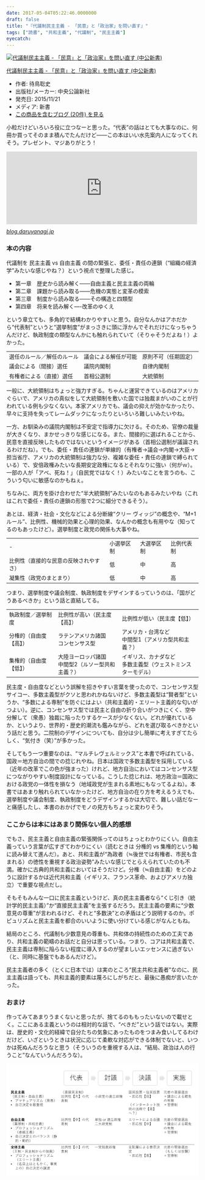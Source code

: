 ```yaml
---
date: 2017-05-04T05:22:46.0000000
draft: false
title: "『代議制民主主義 - 「民意」と「政治家」を問い直す』"
tags: ["読書", "共和主義", "代議制", "民主主義"]
eyecatch: 
---
```

<p><div class="hatena-asin-detail"><a href="http://www.amazon.co.jp/exec/obidos/ASIN/4121023471/bestylesnet-22/"><img src="https://images-fe.ssl-images-amazon.com/images/I/41kdISlBoxL._SL160_.jpg" class="hatena-asin-detail-image" alt="代議制民主主義 - 「民意」と「政治家」を問い直す (中公新書)" title="代議制民主主義 - 「民意」と「政治家」を問い直す (中公新書)"></a><div class="hatena-asin-detail-info"><p class="hatena-asin-detail-title"><a href="http://www.amazon.co.jp/exec/obidos/ASIN/4121023471/bestylesnet-22/">代議制民主主義 - 「民意」と「政治家」を問い直す (中公新書)</a></p><ul><li><span class="hatena-asin-detail-label">作者:</span> 待鳥聡史</li><li><span class="hatena-asin-detail-label">出版社/メーカー:</span> 中央公論新社</li><li><span class="hatena-asin-detail-label">発売日:</span> 2015/11/21</li><li><span class="hatena-asin-detail-label">メディア:</span> 新書</li><li><a href="http://d.hatena.ne.jp/asin/4121023471/bestylesnet-22" target="_blank">この商品を含むブログ (20件) を見る</a></li></ul></div><div class="hatena-asin-detail-foot"></div></div></p><p>小粒だけどいろいろ役に立つなーと思った。“代表”の話はとても大事なのに、何冊か買ってそのまま積んでたんだけど――この本はいい水先案内人になってくれそう。プレゼント、マジありがとう！</p><p><iframe src="http://blog.daruyanagi.jp/embed/2017/05/01/134744" title="お誕生日プレゼント、ありがとうございます！ - だるろぐ" class="embed-card embed-blogcard" scrolling="no" frameborder="0" style="display: block; width: 100%; height: 190px; max-width: 500px; margin: 10px 0px;"></iframe><cite class="hatena-citation"><a href="http://blog.daruyanagi.jp/entry/2017/05/01/134744">blog.daruyanagi.jp</a></cite><br />
</p>

<div class="section">
<h3>本の内容</h3>
<p>代議制を 民主主義 vs 自由主義 の間の緊張と、委任・責任の連鎖（“組織の経済学”みたいな感じやね？）という視点で整理した感じ。</p>

<ul>
<li>第一章　歴史から読み解く――自由主義と民主主義の両輪</li>
<li>第二章　課題から読み取る――危機の実態と変革の模索</li>
<li>第三章　制度から読み取る――その構造と四類型</li>
<li>第四章　将来を読み解く―-改革のゆくえ</li>
</ul><p>という章立ても、多角的で結構わかりやすいと思う。自分なんかはアホだから“代表制”というと“選挙制度”がまっさきに頭に浮かんでそれだけになっちゃうんだけど、執政制度の類型なんかにも触れられていて（そりゃそうだよね！）よかった。</p>

<table>
<tr>
<td>選任のルール／解任のルール</td>
<td>議会による解任が可能</td>
<td>原則不可（任期固定）</td>
</tr>
<tr>
<td>議会による（間接）選任</td>
<td>議院内閣制</td>
<td>自律内閣制</td>
</tr>
<tr>
<td>有権者による（直接）選任</td>
<td>首相公選制</td>
<td>大統領制</td>
</tr>
</table><p>一般に、大統領制はちょっと強力すぎる。ちゃんと運営できているのはアメリカぐらいで、アメリカの真似をして大統領制を敷いた国では独裁まがいのことが行われている例も少なくない。本家アメリカでも、議会の抑えが効かなかったり、早々に支持を失ってレームダックになったりといろいろ難しいみたいやね。</p><p>一方、お馴染みの議院内閣制は不安定で指導力に欠ける。そのため、官僚の裁量が大きくなり、まかせっきりな感じになる。また、間接的に選ばれることから、民意を直接反映したものではないというイメージがある（首相公選制が議論されるわけだね）。でも、委任・責任の連鎖が単線的（有権者→議会→内閣→大臣→担当省庁、アメリカの大統領制は強力な分、複雑な委任・責任の連鎖で縛られている）で、安倍政権みたいな長期安定政権になるとそれなりに強い（何がｗ）。一部の人が「アベ、死ね！」（自民党ではなく！）みたいなことを言うのも、こういう匂いに敏感なのかもねぇ。</p><p>ちなみに、両方を掛け合わせた“半大統領制”みたいなのもあるみたいやね（これはこれで委任・責任の連鎖の形態で2つに細分できるそう）。</p><p>あとは、経済・社会・文化などによる分断線“クリー ヴィッジ”の概念や、“M+1ルール”、比例性、機械的効果と心理的効果、なんかの概念も有用やな（知ってるのもあったけど）。選挙制度と政党の関係も大事やね。</p>

<table>
<tr>
<td>-</td>
<td>小選挙区制</td>
<td>大選挙区制</td>
<td>比例代表制</td>
</tr>
<tr>
<td>比例性（直接的な民意の反映されやすさ）</td>
<td>低</td>
<td>中</td>
<td>高</td>
</tr>
<tr>
<td>凝集性（政党のまとまり）</td>
<td>低</td>
<td>中</td>
<td>高</td>
</tr>
</table><p>つまり、選挙制度や議会制度、執政制度をデザインするっていうのは、「国がどうあるべきか」という話と直結してる。</p>

<table>
<tr>
<td>執政制度／選挙制度</td>
<td>比例性が高い（民主度【高】）</td>
<td>比例性が低い（民主度【低】）</td>
</tr>
<tr>
<td>分権的（自由度【高】）</td>
<td>ラテンアメリカ諸国<br>コンセンサス型</td>
<td>アメリカ・台湾など<br>中間型1（アメリカ型共和主義？）</td>
</tr>
<tr>
<td>集権的（自由度【低】）</td>
<td>大陸ヨーロッパ諸国<br>中間型2（ルソー型共和主義？）</td>
<td>イギリス、カナダなど<br>多数主義型（ウェストミンスターモデル）</td>
</tr>
</table><p>民主度・自由度などという誤解を招きやすい言葉を使ったので、コンセンサス型サイコー、多数主義型がクソと思われかねないけど、多数主義型は“賢者型”というか、“多数による専制”を防ぐにはよい（共和主義的・エリート主義的な匂いがつよい）。逆に、コンセンサス型では民主と自由の折り合いがつきにくく、空中分解して（衆愚）独裁に陥ったりするケースが少なくない。どれが優れているか、というより、世界的・歴史的潮流も鑑みながら、どれを選び取るべきかという話だと思う。二院制のデザインについても、自分は少し簡単に考えすぎてたらしく、“気付き（笑）”が多かった。</p><p>そしてもう一つ重要なのは、“マルチレヴェルミックス”と本書で呼ばれている、国政＝地方自治の間での捻じれやね。日本は国政で多数主義型を採用している（近年の改革でこの色が強まった）けれど、地方自治においてはコンセンサス型につながりやすい制度設計になっている。こうした捻じれは、地方政治＝国政における政党の一体性を損なう（地域政党が生まれる素地にもなってるよね）。本書ではあまり触れられていなかったけど、地方自治の在り方を考えるうえでも、選挙制度や議会制度、執政制度をどうデザインするかは大切で、難しい話だなーと痛感したし、本書のおかげでモノの見方もちょっと変わりそう。</p>

</div>
<div class="section">
<h3>ここからは本にはあまり関係ない個人的感想</h3>
<p>でもさ、民主主義と自由主義の緊張関係ってのはちょっとわかりにくい。自由主義っていう言葉が広すぎてわかりにくい（読むときは 分権的 vs 集権的という軸に読み替えて進んだ）。あと、共和主義が“為政者（≒後世では有権者、市民も含まれる）の徳性を重視する政治姿勢”みたいな感じでとらえられていたのも不満。確かに古典的共和主義においてはそうだけど。分権（≒自由主義）をどのように設計するかは近代共和主義（イギリス、フランス革命、およびアメリカ独立）で重要な視点だし。</p><p>そもそもみんな一口に民主主義というけど、真の民主主義者なら“くじ引き（統計学的民主主義）”か“直接民主主義”を主張するだろう。民主主義の要素に“少数意見の尊重”が言われるけど、それと“多数決”との矛盾はどう説明するのか。ポピュリズムと民主主義を都合のいいように使い分けている感じがなんともね。</p><p>結局のところ、代議制も少数意見の尊重も、共和体の持続性のための工夫であり、共和主義の範疇のお話だと自分は思っている。つまり、コアは共和主義で、民主主義は専制に陥らない程度に導入するのが望ましいエッセンスに過ぎない（と、同時に基盤でもあるんだけど）。</p><p>民主主義者の多く（とくに日本では）は実のところ“民主共和主義者”なのに、民主主義は語っても、共和主義的要素は蔑ろにしがちだと、最後に愚痴が言いたかった。</p>

</div>
<div class="section">
<h3>おまけ</h3>
<p>作ってみてあまりうまくないと思ったが、捨てるのももったいないので載せとく。ここにある主義というのは相対的な話で、“べきだ”という話ではない。実際は、歴史的・文化的経緯で自分たちの気象にあったものをつまみ食いしてるわけだけど、いざというときは状況に応じて柔軟な対応ができる体制でないと、いつかは死ぬんだろうなと思う（そういうのを重視する人は、“結局、政治は人の行うこと”なんていうんだろうな）。</p><p><span itemscope itemtype="http://schema.org/Photograph"><img src="20170504040153.png" alt="f:id:daruyanagi:20170504040153p:plain" title="f:id:daruyanagi:20170504040153p:plain" class="hatena-fotolife" itemprop="image"></span></p>

</div>